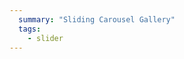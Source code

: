 ```yaml
---
  summary: "Sliding Carousel Gallery"
  tags:
    - slider
---
```

<gallery-slider directory="slider" />
